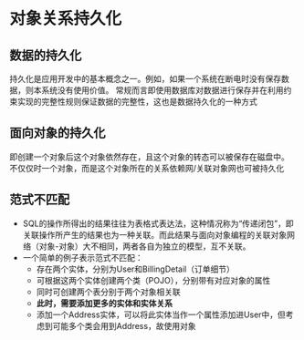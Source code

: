 # 对象关系持久化
## 数据的持久化
持久化是应用开发中的基本概念之一。例如，如果一个系统在断电时没有保存数据，则本系统没有使用价值。
常规而言即使用数据库对数据进行保存并在利用约束实现的完整性规则保证数据的完整性，这也是数据持久化的一种方式

## 面向对象的持久化
即创建一个对象后这个对象依然存在，且这个对象的转态可以被保存在磁盘中。
不仅仅时一个对象，而是这个对象所在的关系依赖网/关联对象网也可被持久化

## 范式不匹配
- SQL的操作所得出的结果往往为表格式表达法，这种情况称为“传递闭包”，即关联操作所产生的结果也为一种关联。而此结果与面向对象编程的关联对象网络（对象-对象）大不相同，两者各自为独立的模型，互不关联。
- 一个简单的例子表示范式不匹配：
	- 存在两个实体，分别为User和BillingDetail（订单细节）
	- 可根据这两个实体创建两个类（POJO），分别带有对应对象的属性
	- 同时可创建两个表分别于两个对象相关联
	- **此时，需要添加更多的实体和实体关系**
	- 添加一个Address实体，可以将此实体当作一个属性添加进User中，但考虑到可能多个类会用到Address，故使用对象